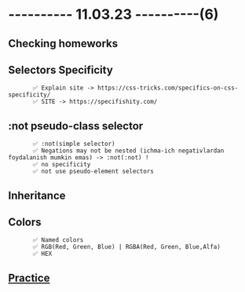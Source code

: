 # ---------- 11.03.23 ----------(6)

## Checking homeworks

## Selectors Specificity

           ✅ Explain site -> https://css-tricks.com/specifics-on-css-specificity/
           ✅ SITE -> https://specifishity.com/

## :not pseudo-class selector

           ✅ :not(simple selector)
           ✅ Negations may not be nested (ichma-ich negativlardan foydalanish mumkin emas) -> :not(:not) !
           ✅ no specificity
           ✅ not use pseudo-element selectors

## Inheritance

## Colors

           ✅ Named colors
           ✅ RGB(Red, Green, Blue) | RGBA(Red, Green, Blue,Alfa)
           ✅ HEX

## [Practice](https://bit.ly/3ZZdi29)

